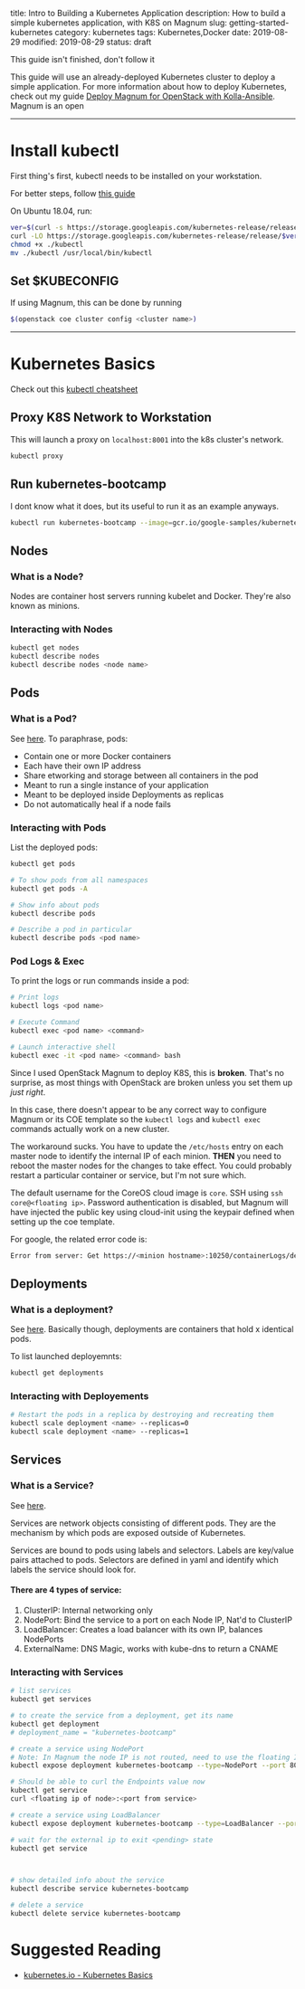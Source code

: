 title: Intro to Building a Kubernetes Application
description: How to build a simple kubernetes application, with K8S on Magnum
slug: getting-started-kubernetes
category: kubernetes
tags: Kubernetes,Docker
date: 2019-08-29
modified: 2019-08-29
status: draft


This guide isn't finished, don't follow it


This guide will use an already-deployed Kubernetes cluster to deploy a simple
application. For more information about how to deploy Kubernetes, check out my
guide [Deploy Magnum for OpenStack with Kolla-Ansible](/openstack-2-magnum.html).
Magnum is an open


---


# Install kubectl
First thing's first, kubectl needs to be installed on your workstation.

For better steps, follow [this guide](https://kubernetes.io/docs/tasks/tools/install-kubectl/)

On Ubuntu 18.04, run:
```bash
ver=$(curl -s https://storage.googleapis.com/kubernetes-release/release/stable.txt)
curl -LO https://storage.googleapis.com/kubernetes-release/release/$ver/bin/linux/amd64/kubectl
chmod +x ./kubectl
mv ./kubectl /usr/local/bin/kubectl
```

## Set $KUBECONFIG
If using Magnum, this can be done by running

```bash
$(openstack coe cluster config <cluster name>)
```


---


# Kubernetes Basics
Check out this [kubectl cheatsheet](https://kubernetes.io/docs/reference/kubectl/cheatsheet/)

## Proxy K8S Network to Workstation

This will launch a proxy on `localhost:8001` into the k8s cluster's network.

```bash
kubectl proxy
```
## Run kubernetes-bootcamp

I dont know what it does, but its useful to run it as an example anyways.
```bash
kubectl run kubernetes-bootcamp --image=gcr.io/google-samples/kubernetes-bootcamp:v1 --port=8080
```

## Nodes
### What is a Node?
Nodes are container host servers running kubelet and Docker.
They're also known as minions.

### Interacting with Nodes

```bash
kubectl get nodes
kubectl describe nodes
kubectl describe nodes <node name>
```


## Pods

### What is a Pod?
See [here](https://cloud.google.com/kubernetes-engine/docs/concepts/pod#pod_templates).
To paraphrase, pods:

- Contain one or more Docker containers
- Each have their own IP address
- Share etworking and storage between all containers in the pod
- Meant to run a single instance of your application
- Meant to be deployed inside Deployments as replicas
- Do not automatically heal if a node fails


### Interacting with Pods

List the deployed pods:

```bash
kubectl get pods

# To show pods from all namespaces
kubectl get pods -A

# Show info about pods
kubectl describe pods

# Describe a pod in particular
kubectl describe pods <pod name>
```

### Pod Logs & Exec

To print the logs or run commands inside a pod:

```bash
# Print logs
kubectl logs <pod name>

# Execute Command
kubectl exec <pod name> <command>

# Launch interactive shell
kubectl exec -it <pod name> <command> bash
```

Since I used OpenStack Magnum to deploy K8S, this is **broken**.
That's no surprise, as most things with OpenStack are broken unless you set
them up *just right*.

In this case, there doesn't appear to be any correct way to configure  Magnum
or its COE template so the `kubectl logs` and `kubectl exec` commands actually
work on a new cluster.

The workaround sucks. You have to update the `/etc/hosts` entry on each master
node to identify the internal IP of each minion. **THEN** you need to reboot
the master nodes for the changes to take effect. You could probably restart
a particular container or service, but I'm not sure which.

The default username for the CoreOS cloud image is `core`.
SSH using `ssh core@<floating ip>`.
Password authentication is disabled, but Magnum will have injected the public
key using cloud-init using the keypair defined when setting up the coe
template.


For google, the related error code is:
```bash
Error from server: Get https://<minion hostname>:10250/containerLogs/default/<pod name>: dial tcp: lookup <minion hostname> on 8.8.8.8:53: no such host
```

## Deployments
### What is a deployment?
See [here](https://cloud.google.com/kubernetes-engine/docs/concepts/deployment).
Basically though, deployments are containers that hold x identical pods.

To list launched deployemnts:

```bash
kubectl get deployments
```

### Interacting with Deployements

```bash
# Restart the pods in a replica by destroying and recreating them
kubectl scale deployment <name> --replicas=0
kubectl scale deployment <name> --replicas=1
```


## Services
### What is a Service?
See [here](https://kubernetes.io/docs/concepts/services-networking/service/).

Services are network objects consisting of different pods.
They are the mechanism by which pods are exposed outside of Kubernetes.

Services are bound to pods using labels and selectors.
Labels are key/value pairs attached to pods.
Selectors are defined in yaml and identify which labels the service should
look for.

#### There are 4 types of service:

1. ClusterIP: Internal networking only
1. NodePort: Bind the service to a port on each Node IP, Nat'd to ClusterIP
1. LoadBalancer: Creates a load balancer with its own IP, balances NodePorts
1. ExternalName: DNS Magic, works with kube-dns to return a CNAME

### Interacting with Services

```bash
# list services
kubectl get services

# to create the service from a deployment, get its name
kubectl get deployment
# deployment_name = "kubernetes-bootcamp"

# create a service using NodePort
# Note: In Magnum the node IP is not routed, need to use the floating IP
kubectl expose deployment kubernetes-bootcamp --type=NodePort --port 8080

# Should be able to curl the Endpoints value now
kubectl get service
curl <floating ip of node>:<port from service>

# create a service using LoadBalancer
kubectl expose deployment kubernetes-bootcamp --type=LoadBalancer --port 8080

# wait for the external ip to exit <pending> state
kubectl get service



# show detailed info about the service
kubectl describe service kubernetes-bootcamp

# delete a service
kubectl delete service kubernetes-bootcamp
```










# Suggested Reading
- [kubernetes.io - Kubernetes Basics](https://kubernetes.io/docs/tutorials/kubernetes-basics/)


